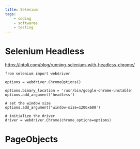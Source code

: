 ```yaml
---
title: Selenium
tags:
    - coding
    - softwaree
    - testing
---
```




# Selenium Headless

https://intoli.com/blog/running-selenium-with-headless-chrome/

```
from selenium import webdriver

options = webdriver.ChromeOptions()

options.binary_location = '/usr/bin/google-chrome-unstable'
options.add_argument('headless')

# set the window size
options.add_argument('window-size=1200x600')

# initialize the driver
driver = webdriver.Chrome(chrome_options=options)
```



# PageObjects